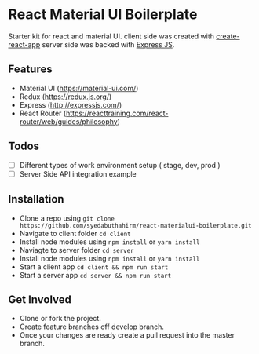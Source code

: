# React Material UI Boilerplate

Starter kit for react and material UI. client side was created with [create-react-app](https://github.com/facebook/create-react-app) server side was backed with [Express JS](http://expressjs.com/).

## Features

- Material UI (https://material-ui.com/)
- Redux (https://redux.js.org/)
- Express (http://expressjs.com/)
- React Router (https://reacttraining.com/react-router/web/guides/philosophy)

## Todos

- [ ] Different types of work environment setup ( stage, dev, prod )
- [ ] Server Side API integration example

## Installation

- Clone a repo using `git clone https://github.com/syedabuthahirm/react-materialui-boilerplate.git`
- Navigate to client folder `cd client`
- Install node modules using `npm install` or `yarn install`
- Naviagte to server folder `cd server`
- Install node modules using `npm install` or `yarn install`
- Start a client app `cd client && npm run start`
- Start a server app `cd server && npm run start`

## Get Involved

- Clone or fork the project.
- Create feature branches off develop branch.
- Once your changes are ready create a pull request into the master branch.
